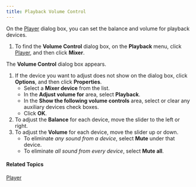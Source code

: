 ```yaml
---
title: Playback Volume Control
---
```


On the [Player](player) dialog box, you can set the balance and volume for playback devices.

1. To find the **Volume Control** dialog box, on the **Playback** menu, click [Player](player), and then click **Mixer**.

The **Volume Control** dialog box appears.

1. If the device you want to adjust does not show on the dialog box, click **Options**, and then click **Properties**.
   * Select a **Mixer device** from the list.
   * In the **Adjust volume for** area, select **Playback**.
   * In the **Show the following volume controls** area, select or clear any auxiliary devices check boxes.
   * Click **OK**.
1. To adjust the **Balance** for each device, move the slider to the left or right.
1. To adjust the **Volume** for each device, move the slider up or down.
   * To eliminate *any sound from a device*, select **Mute** under that device.
   * To eliminate *all sound from every device*, select **Mute all**.

#### **Related Topics**
[Player](player)
